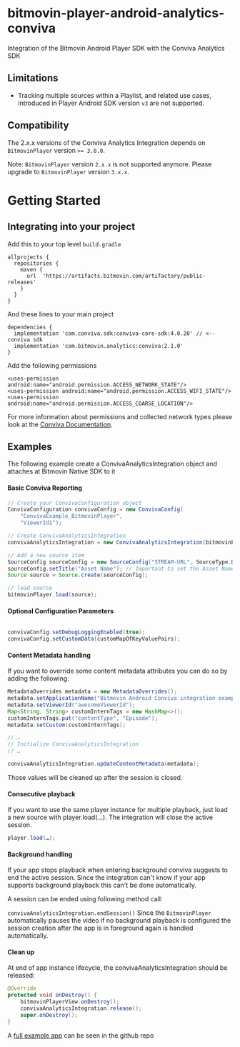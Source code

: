 # bitmovin-player-android-analytics-conviva
Integration of the Bitmovin Android Player SDK with the Conviva Analytics SDK

## Limitations
- Tracking multiple sources within a Playlist, and related use cases, introduced in Player Android SDK version `v3` are not supported.

## Compatibility

The 2.x.x versions of the Conviva Analytics Integration depends on `BitmovinPlayer` version `>= 3.0.0`.

Note: `BitmovinPlayer` version `2.x.x` is not supported anymore. Please upgrade to `BitmovinPlayer` version `3.x.x`.

# Getting Started

## Integrating into your project

Add this to your top level `build.gradle`

```
allprojects {
  repositories {
    maven {
      url  'https://artifacts.bitmovin.com/artifactory/public-releases'
    }
  }
}
```

And these lines to your main project
```
dependencies {
  implementation 'com.conviva.sdk:conviva-core-sdk:4.0.20' // <-- conviva sdk
  implementation 'com.bitmovin.analytics:conviva:2.1.0'
}
```

Add the following permissions

```
<uses-permission android:name="android.permission.ACCESS_NETWORK_STATE"/>
<uses-permission android:name="android.permission.ACCESS_WIFI_STATE"/>
<uses-permission android:name="android.permission.ACCESS_COARSE_LOCATION"/>
```

For more information about permissions and collected network types please look at the [Conviva Documentation](https://community.conviva.com/site/global/platforms/android/android_sdk/taskref/index.gsp#report_network_metrics).

## Examples

The following example create a ConvivaAnalyticsIntegration object and attaches at Bitmovin Native SDK to it

#### Basic Conviva Reporting

```java
// Create your ConvivaConfiguration object
ConvivaConfiguration convivaConfig = new ConvivaConfig(
    "ConvivaExample_BitmovinPlayer",
    "ViewerId1");

// Create ConvivaAnalyticsIntegration
convivaAnalyticsIntegration = new ConvivaAnalyticsIntegration(bitmovinPlayer, "YOUR-CUSTOMER-KEY", getApplicationContext(), convivaConfig);

// Add a new source item
SourceConfig sourceConfig = new SourceConfig("STREAM-URL", SourceType.Dash);
sourceConfig.setTitle("Asset Name"); // Important to set the Asset Name as it's required by Conviva
Source source = Source.create(sourceConfig);

// load source
bitmovinPlayer.load(source);
```

#### Optional Configuration Parameters
```java

convivaConfig.setDebugLoggingEnabled(true);
convivaConfig.setCustomData(customMapOfKeyValuePairs);

```

#### Content Metadata handling

If you want to override some content metadata attributes you can do so by adding the following:

```java
MetadataOverrides metadata = new MetadataOverrides();
metadata.setApplicationName("Bitmovin Android Conviva integration example app");
metadata.setViewerId("awesomeViewerId");
Map<String, String> customInternTags = new HashMap<>();
customInternTags.put("contentType", "Episode");
metadata.setCustom(customInternTags);

// …
// Initialize ConvivaAnalyticsIntegration
// …

convivaAnalyticsIntegration.updateContentMetadata(metadata);
```

Those values will be cleaned up after the session is closed.

#### Consecutive playback
	
If you want to use the same player instance for multiple playback, just load a new source with player.load(…). The integration will close the active session.
	
```java
player.load(…);
```

#### Background handling

If your app stops playback when entering background conviva suggests to end the active session. Since the integration can't know if your app supports background playback this can't be done automatically.

A session can be ended using following method call:

`convivaAnalyticsIntegration.endSession()`
Since the `BitmovinPlayer` automatically pauses the video if no background playback is configured the session creation after the app is in foreground again is handled automatically.

#### Clean up

At end of app instance lifecycle, the convivaAnalyticsIntegration should be released:

```java
@Override
protected void onDestroy() {
    bitmovinPlayerView.onDestroy();
    convivaAnalyticsIntegration.release();
    super.onDestroy();
}
```

A [full example app](https://github.com/bitmovin/bitmovin-player-android-analytics-conviva/tree/master/ConvivaExampleApp) can be seen in the github repo


